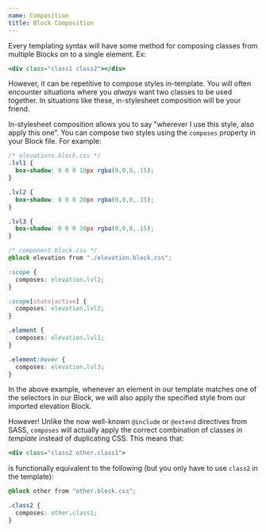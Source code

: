 ```yaml
---
name: Composition
title: Block Composition
---
```


Every templating syntax will have some method for composing classes from multiple Blocks on to a single element. Ex:

```handlebars
<div class="class1 class2"></div>
```

However, it can be repetitive to compose styles in-template. You will often encounter situations where you *always* want two classes to be used together. In situations like these, in-stylesheet composition will be your friend.

In-stylesheet composition allows you to say "wherever I use this style, also apply this one". You can compose two styles using the `composes` property in your Block file. For example:

```css
/* elevations.block.css */
.lvl1 {
  box-shadow: 0 0 0 10px rgba(0,0,0,.15);
}

.lvl2 {
  box-shadow: 0 0 0 20px rgba(0,0,0,.15);
}

.lvl3 {
  box-shadow: 0 0 0 30px rgba(0,0,0,.15);
}
```

```css
/* component.block.css */
@block elevation from "./elevation.block.css";

:scope {
  composes: elevation.lvl2;
}

:scope[state|active] {
  composes: elevation.lvl2;
}

.element {
  composes: elevation.lvl1;
}

.element:hover {
  composes: elevation.lvl3;
}
```

In the above example, whenever an element in our template matches one of the selectors in our Block, we will also apply the specified style from our imported elevation Block.

However! Unlike the now well-known `@include` or `@extend` directives from SASS, `composes` will actually apply the correct combination of classes *in template* instead of duplicating CSS. This means that:

```handlebars
<div class="class2 other.class1">
```
is functionally equivalent to the following (but you only have to use `class2` in the template):
```css
@block other from "other.block.css";

.class2 {
  composes: other.class1;
}
```
